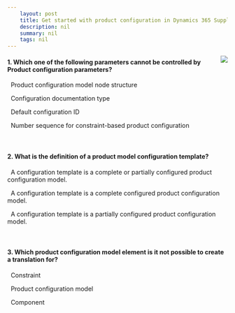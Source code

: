 ```yaml
---
    layout: post
    title: Get started with product configuration in Dynamics 365 Supply Chain Management  
    description: nil
    summary: nil
    tags: nil
---
```



 <a target="_blank" href="https://docs.microsoft.com/en-us/learn/modules/get-started-product-configuration-dyn365-supply-chain-mgmt/5-knowledge-check/"><i class="fas fa-external-link-alt"></i> </a>
 <img align="right" src="https://docs.microsoft.com/en-us/learn/achievements/get-started-with-product-configuration-in-dynamics-365-for-finance-ops.svg">
####  1. Which one of the following parameters cannot be controlled by Product configuration parameters?


<i class='fas fa-check-square' style='color: Dodgerblue;'></i> &nbsp;&nbsp;Product configuration model node structure

<i class='far fa-square'></i> &nbsp;&nbsp;Configuration documentation type

<i class='far fa-square'></i> &nbsp;&nbsp;Default configuration ID

<i class='far fa-square'></i> &nbsp;&nbsp;Number sequence for constraint-based product configuration
<br />
<br />
<br />

####  2. What is the definition of a product model configuration template?


<i class='fas fa-check-square' style='color: Dodgerblue;'></i> &nbsp;&nbsp;A configuration template is a complete or partially configured product configuration model.

<i class='far fa-square'></i> &nbsp;&nbsp;A configuration template is a complete configured product configuration model.

<i class='far fa-square'></i> &nbsp;&nbsp;A configuration template is a partially configured product configuration model.
<br />
<br />
<br />

####  3. Which product configuration model element is it not possible to create a translation for?


<i class='fas fa-check-square' style='color: Dodgerblue;'></i> &nbsp;&nbsp;Constraint

<i class='far fa-square'></i> &nbsp;&nbsp;Product configuration model

<i class='far fa-square'></i> &nbsp;&nbsp;Component
<br />
<br />
<br />
